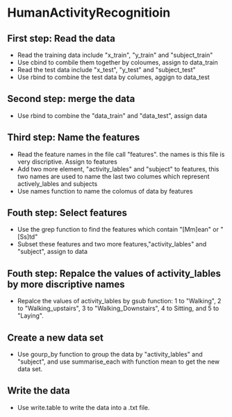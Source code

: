 # HumanActivityRecognitioin

## First step: Read the data
* Read the training data include "x_train", "y_train" and "subject_train"
* Use cbind to combile them together by coloumes, assign to data_train
* Read the test data include "x_test", "y_test" and "subject_test"
* Use rbind to combine the test data by columes, aggign to data_test

## Second step: merge the data
* Use rbind to combine the "data_train" and "data_test", assign data

## Third step: Name the features
* Read the feature names in the file call "features". the names is this file
  is very discriptive. Assign to features
* Add two more element, "activity_lables" and "subject" to features, this two names are used 
  to name the last two columes which represent actively_lables and subjects
* Use names function to name the colomus of data by features

## Fouth step: Select features
* Use the grep function to find the features which contain "[Mm]ean" or "[Ss]td"
* Subset these features and two more features,"activity_lables" and "subject", assign to data

## Fouth step: Repalce the values of activity_lables by more discriptive names
* Repalce the values of activity_lables by gsub function: 1 to "Walking", 2 to "Walking_upstairs", 
  3 to "Walking_Downstairs", 4 to Sitting, and 5 to "Laying". 

## Create a new data set
* Use gourp_by function to group the data by "activity_lables" and "subject", and use summarise_each
  with function mean to get the new data set.

## Write the data
* Use write.table to write the data into a .txt file. 

